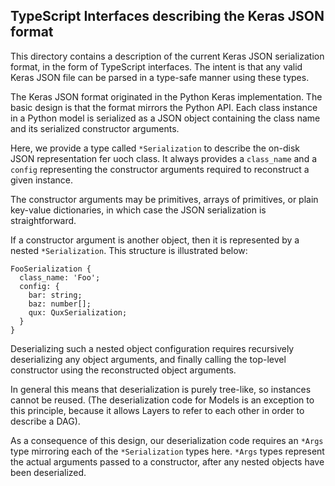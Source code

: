 TypeScript Interfaces describing the Keras JSON format
------------------------------------------------------

This directory contains a description of the current Keras JSON serialization
format, in the form of TypeScript interfaces.  The intent is that any valid
Keras JSON file can be parsed in a type-safe manner using these types.

The Keras JSON format originated in the Python Keras implementation.  The basic
design is that the format mirrors the Python API.  Each class instance in a
Python model is serialized as a JSON object containing the class name and its
serialized constructor arguments.

Here, we provide a type called `*Serialization` to describe the on-disk JSON
representation fer uoch class.  It always provides a `class_name` and a `config`
representing the constructor arguments required to reconstruct a given instance.

The constructor arguments may be primitives, arrays of primitives, or plain
key-value dictionaries, in which case the JSON serialization is straightforward.

If a constructor argument is another object, then it is represented by a nested
`*Serialization`.  This structure is illustrated below:

    FooSerialization {
      class_name: 'Foo';
      config: {
        bar: string;
        baz: number[];
        qux: QuxSerialization;
      }
    }

Deserializing such a nested object configuration requires recursively
deserializing any object arguments, and finally calling the top-level
constructor using the reconstructed object arguments.

In general this means that deserialization is purely tree-like, so instances
cannot be reused.  (The deserialization code for Models is an exception to this
principle, because it allows Layers to refer to each other in order to describe
a DAG).

As a consequence of this design, our deserialization code requires an `*Args`
type mirroring each of the `*Serialization` types here.  `*Args` types represent
the actual arguments passed to a constructor, after any nested objects have been
deserialized.
